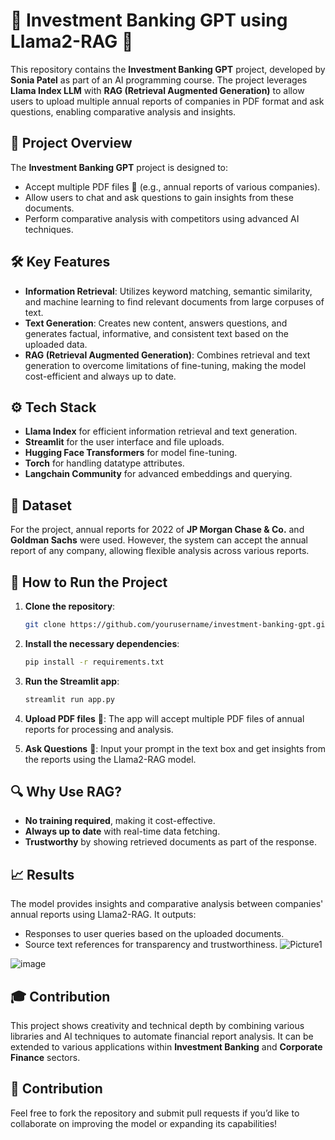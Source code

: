 

# 🏦 Investment Banking GPT using Llama2-RAG 🦙

This repository contains the **Investment Banking GPT** project, developed by **Sonia Patel** as part of an AI programming course. The project leverages **Llama Index LLM** with **RAG (Retrieval Augmented Generation)** to allow users to upload multiple annual reports of companies in PDF format and ask questions, enabling comparative analysis and insights.

## 📜 Project Overview

The **Investment Banking GPT** project is designed to:
- Accept multiple PDF files 📁 (e.g., annual reports of various companies).
- Allow users to chat and ask questions to gain insights from these documents.
- Perform comparative analysis with competitors using advanced AI techniques.

## 🛠️ Key Features

- **Information Retrieval**: Utilizes keyword matching, semantic similarity, and machine learning to find relevant documents from large corpuses of text.
- **Text Generation**: Creates new content, answers questions, and generates factual, informative, and consistent text based on the uploaded data.
- **RAG (Retrieval Augmented Generation)**: Combines retrieval and text generation to overcome limitations of fine-tuning, making the model cost-efficient and always up to date.

## ⚙️ Tech Stack

- **Llama Index** for efficient information retrieval and text generation.
- **Streamlit** for the user interface and file uploads.
- **Hugging Face Transformers** for model fine-tuning.
- **Torch** for handling datatype attributes.
- **Langchain Community** for advanced embeddings and querying.

## 📂 Dataset

For the project, annual reports for 2022 of **JP Morgan Chase & Co.** and **Goldman Sachs** were used. However, the system can accept the annual report of any company, allowing flexible analysis across various reports.

## 🚀 How to Run the Project

1. **Clone the repository**:
   ```bash
   git clone https://github.com/yourusername/investment-banking-gpt.git
   ```

2. **Install the necessary dependencies**:
   ```bash
   pip install -r requirements.txt
   ```

3. **Run the Streamlit app**:
   ```bash
   streamlit run app.py
   ```

4. **Upload PDF files** 📄: The app will accept multiple PDF files of annual reports for processing and analysis.

5. **Ask Questions** 💬: Input your prompt in the text box and get insights from the reports using the Llama2-RAG model.

## 🔍 Why Use RAG?

- **No training required**, making it cost-effective.
- **Always up to date** with real-time data fetching.
- **Trustworthy** by showing retrieved documents as part of the response.

## 📈 Results

The model provides insights and comparative analysis between companies' annual reports using Llama2-RAG. It outputs:
- Responses to user queries based on the uploaded documents.
- Source text references for transparency and trustworthiness.
![Picture1](https://github.com/user-attachments/assets/4d543c0a-088d-4cad-bfec-9461a5d213cf)

![image](https://github.com/user-attachments/assets/3f86c4f4-9291-4069-b931-d47563195034)




## 🎓 Contribution

This project shows creativity and technical depth by combining various libraries and AI techniques to automate financial report analysis. It can be extended to various applications within **Investment Banking** and **Corporate Finance** sectors.

## 🤝 Contribution

Feel free to fork the repository and submit pull requests if you’d like to collaborate on improving the model or expanding its capabilities!

